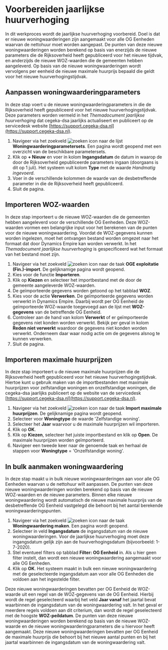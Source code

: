 
# Voorbereiden jaarlijkse huurverhoging

In dit werkproces wordt de jaarlijkse huurverhoging voorbereid. Doel is dat er nieuwe woningwaarderingen zijn aangemaakt voor alle OG Eenheden waarvan de nettohuur moet worden aangepast. De punten van deze nieuwe woningwaarderingen worden berekend op basis van enerzijds de nieuwe parameters die de Rijksoverheid heeft gepubliceerd voor het nieuwe tijdvak, en anderzijds de nieuwe WOZ-waarden die de gemeenten hebben aangeleverd. Op basis van de nieuwe woningwaarderingen wordt vervolgens per eenheid de nieuwe maximale huurprijs bepaald die geldt voor het nieuwe huurverhogingstijdvak.

## Aanpassen woningwaarderingparameters

In deze stap voert u de nieuwe woningwaarderingparameters in die de Rijksoverheid heeft gepubliceerd voor het nieuwe huurverhogingstijdvak. Deze parameters worden vermeld in het *Themadocument jaarlijkse huurverhoging* dat cegeka-dsa jaarlijks actualiseert en publiceert op de servicedesk website  [https://support.cegeka-dsa.nl](https://support.cegeka-dsa.nl).

1. Navigeer via het zoekveld ![zoeken icon](/assets/images/zoeken.png "zoeken icon") naar de lijst **Woningwaarderingparametersets**. Een pagina wordt geopend met een overzicht van de beschikbare parametersets.
2. Klik op **+ Nieuw** en voer in kolom **Ingangsdatum** de datum in waarop de door de Rijksoverheid gepubliceerde parameters ingaan (doorgaans is dit op 1 juli). Het systeem vult kolom **Type** met de waarde *Handmatig ingevoerd*.
3. Voer in de verschillende kolommen de waarde van de desbetreffende parameter in die de Rijksoverheid heeft gepubliceerd.  
4. Sluit de pagina.

## Importeren WOZ-waarden

In deze stap importeert u de nieuwe WOZ-waarden die de gemeenten hebben aangeleverd voor de verschillende OG Eenheden. Deze WOZ-waarden vormen een belangrijke input voor het berekenen van de punten voor de nieuwe woningwaardering. Voordat de WOZ-gegevens kunnen worden ingelezen, moet het ontvangen bestand worden omgezet naar het formaat dat door Dynamics Empire kan worden verwerkt. In het *Themadocument jaarlijkse huurverhoging* is gespecificeerd wat het formaat van het bestand moet zijn.  

1. Navigeer via het zoekveld ![zoeken icon](/assets/images/zoeken.png "zoeken icon") naar de taak **OGE exploitatie (Fin.)-import**. De gelijknamige pagina wordt geopend.
2. Kies voor de functie **Importeren**.
3. Klik op **Kiezen** en selecteer het importbestand met de door de gemeente aangeleverde WOZ-waarden.
4. De geïmporteerde gegevens worden getoond op het tabblad **WOZ**.
5. Kies voor de actie **Verwerken**. De geïmporteerde gegevens worden verwerkt in Dynamics Empire. Daarbij wordt per OG Eenheid de geïmporteerde WOZ-waarde toegevoegd aan de lijst met **WOZ-gegevens** van de betreffende OG Eenheid.
6. Controleer aan de hand van kolom **Verwerkt** of er geïmporteerde gegevens niet konden worden verwerkt. Bekijk per geval in kolom **Reden niet verwerkt** waardoor de gegevens niet konden worden verwerkt. Onderneem daar waar nodig actie om de gegevens alsnog te kunnen verwerken.
7. Sluit de pagina.

## Importeren maximale huurprijzen

In deze stap importeert u de nieuwe maximale huurprijzen die de Rijksoverheid heeft gepubliceerd voor het nieuwe huurverhogingstijdvak. Hiertoe kunt u gebruik maken van de importbestanden met maximale huurprijzen voor zelfstandige woningen en onzelfstandige woningen, die cegeka-dsa jaarlijks publiceert op de website van de servicedesk [https://support.cegeka-dsa.nl](https://support.cegeka-dsa.nl).  

1. Navigeer via het zoekveld ![zoeken icon](/assets/images/zoeken.png "zoeken icon") naar de taak **Import maximale huurprijzen**. De gelijknamige pagina wordt geopend.
2. Selecteer voor **Woningtype** de waarde 'Zelfstandige woning'.
3. Selecteer het **Jaar** waarvoor u de maximale huurprijzen wil importeren.
4. Klik op **OK**.
5. Klik op **Kiezen**, selecteer het juiste importbestand en klik op **Open**. De maximale huurprijzen worden geïmporteerd.
6. Navigeer een tweede keer naar de genoemde taak en herhaal de stappen voor **Woningtype** = 'Onzelfstandige woning'.  

## In bulk aanmaken woningwaardering

In deze stap maakt u in bulk nieuwe woningwaarderingen aan voor alle OG Eenheden waarvan u de nettohuur wilt aanpassen. De punten van deze nieuwe woningwaarderingen worden berekend op basis van de nieuwe WOZ-waarden en de nieuwe parameters. Binnen elke nieuwe woningwaardering wordt automatisch de nieuwe maximale huurprijs van de desbetreffende OG Eenheid vastgelegd die behoort bij het aantal berekende woningwaarderingspunten.

1. Navigeer via het zoekveld ![zoeken icon](/assets/images/zoeken.png "zoeken icon") naar de taak **Woningwaardering maken**. Een pagina wordt geopend.
2. Selecteer in veld **Ingangsdatum** de ingangsdatum van de nieuwe woningwaarderingen. Voor de jaarlijkse huurverhoging moet deze ingangsdatum gelijk zijn aan de huurverhogingsdatum (bijvoorbeeld: 1-7-2020).
3. Stel eventueel filters op tabblad **Filter: OG Eenheid** in. Als u hier geen filter instelt, dan wordt een nieuwe woningwaardering aangemaakt voor alle OG Eenheden.
4. Klik op **OK**. Het systeem maakt in bulk een nieuwe woningwaardering met de geselecteerde ingangsdatum aan voor alle OG Eenheden die voldoen aan het ingestelde filter.

Deze nieuwe woningwaarderingen bevatten per OG Eenheid de WOZ-waarde uit een regel van de WOZ-gegevens van de OG Eenheid. Hierbij wordt de regel geselecteerd waarbij het veld **Jaar vanaf** het jaartal bevat waarbinnen de ingangsdatum van de woningwaardering valt. In het geval er meerdere regels voldoen aan dit criterium, dan wordt de regel geselecteerd met de hoogste **WOZ-peildatum**.
De punten van deze nieuwe woningwaarderingen worden berekend op basis van de nieuwe WOZ-waarde en de nieuwe woningwaarderingparameters die u hiervoor heeft aangemaakt.
Deze nieuwe woningwaarderingen bevatten per OG Eenheid de maximale huurprijs die behoort bij het nieuwe aantal punten en bij het jaartal waarbinnen de ingangsdatum van de woningwaardering valt.
